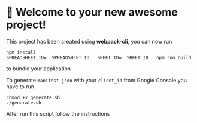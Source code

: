# 🚀 Welcome to your new awesome project!

This project has been created using **webpack-cli**, you can now run
```
npm install
SPREADSHEET_ID=__SPREADSHEET_ID__ SHEET_ID=__SHEET_ID__ npm run build
```
to bundle your application

To generate `manifest.json` with your `client_id` from Google Console you have to run
```
chmod +x generate.sh
./generate.sh
```
After run this script follow the instructions

